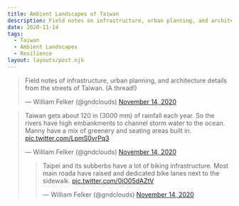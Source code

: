 ```yaml
---
title: Ambient Landscapes of Taiwan
description: Field notes on infrastructure, urban planning, and architecture details from the streets of Taiwan.
date: 2020-11-14
tags:
  - Taiwan
  - Ambient Landscapes
  - Resilience
layout: layouts/post.njk
---
```


<blockquote class="twitter-tweet"><p lang="en" dir="ltr">Field notes of infrastructure, urban planning, and architecture details from the streets of Taiwan. (A thread!)</p>&mdash; William Felker (@gndclouds) <a href="https://twitter.com/gndclouds/status/1327600966628044806?ref_src=twsrc%5Etfw">November 14, 2020</a></blockquote>

<blockquote class="twitter-tweet"><p lang="en" dir="ltr">Taiwan gets about 120 in (3000 mm) of rainfall each year. So the rivers have high embankments to channel storm water to the ocean. Manny have a mix of greenery and seating areas built in. <a href="https://t.co/LpmS0vrPq3">pic.twitter.com/LpmS0vrPq3</a></p>&mdash; William Felker (@gndclouds) <a href="https://twitter.com/gndclouds/status/1327601076053307393?ref_src=twsrc%5Etfw">November 14, 2020</a>

<blockquote class="twitter-tweet"><p lang="en" dir="ltr">Taipei and its subberbs have a lot of biking infrastructure. Most main roada have raised and dedicated bike lanes next to the sidewalk. <a href="https://t.co/0iO05dAZtV">pic.twitter.com/0iO05dAZtV</a></p>&mdash; William Felker (@gndclouds) <a href="https://twitter.com/gndclouds/status/1327601090267807744?ref_src=twsrc%5Etfw">November 14, 2020</a></blockquote> <script async src="https://platform.twitter.com/widgets.js" charset="utf-8"></script>
